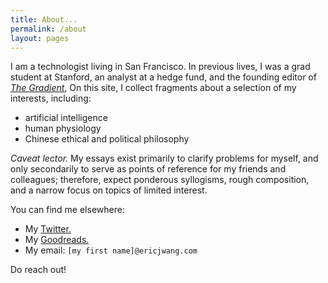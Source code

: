 ```yaml
---
title: About...
permalink: /about
layout: pages
---
```


I am a technologist living in San Francisco.
In previous lives, I was a grad student at Stanford,
an analyst at a hedge fund,
and the founding editor of [_The Gradient_](https://thegradient.pub/),
On this site, I collect fragments about a selection of my interests, including:

- artificial intelligence
- human physiology
- Chinese ethical and political philosophy

_Caveat lector._
My essays exist primarily to clarify problems for myself,
and only secondarily to serve as points of reference for my friends and colleagues;
therefore, expect ponderous syllogisms,
rough composition,
and a narrow focus on topics of limited interest.

You can find me elsewhere:

- My [Twitter.](https://twitter.com/ecjwg)
- My [Goodreads.](https://www.goodreads.com/ecjwg)
- My email: `[my first name]@ericjwang.com`

Do reach out!
